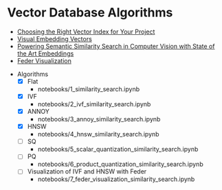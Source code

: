 # Vector Database Algorithms

* [Choosing the Right Vector Index for Your Project](https://zilliz.com/learn/choosing-right-vector-index-for-your-project)
* [Visual Embedding Vectors](https://github.com/zilliztech/feder)
* [Powering Semantic Similarity Search in Computer Vision with State of the Art Embeddings](https://zilliz.com/learn/embedding-generation)
* [Feder Visualization](https://observablehq.com/@min-tian/reverse-image-search-feder-faiss-ivf_flat-visualizations)

- Algorithms
	- [X] Flat
		- notebooks/1_similarity_search.ipynb
	- [X] IVF
		- notebooks/2_ivf_similarity_search.ipynb
	- [X] ANNOY
		- notebooks/3_annoy_similarity_search.ipynb
	- [X] HNSW
		- notebooks/4_hnsw_similarity_search.ipynb
	- [ ] SQ
		- notebooks/5_scalar_quantization_similarity_search.ipynb
	- [ ] PQ
		- notebooks/6_product_quantization_similarity_search.ipynb
    - [ ] Visualization of IVF and HNSW with Feder
        - notebooks/7_feder_visualization_similarity_search.ipynb
